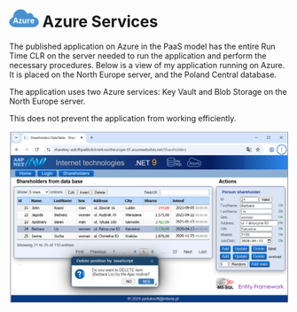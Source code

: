 # <img height="32px" src="media/Azure_logo3.png"/> Azure Services  

The published application on Azure in the PaaS model has the entire Run Time CLR on the server needed to run the application and perform the necessary procedures. Below is a view of my application running on Azure. It is placed on the North Europe server, and the Poland Central database.

The application uses two Azure services: Key Vault and Blob Storage on the North Europe server.

This does not prevent the application from working efficiently.

<img src="media/Azure_KeyVault_work_02.png"/>

